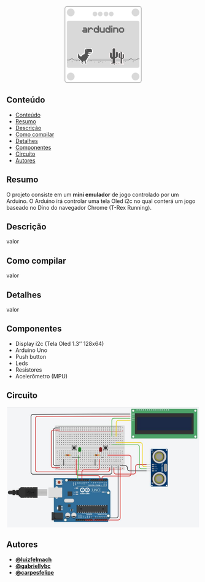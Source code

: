 <p align="center">
  <a href="https://github.com/luizfelmach/ardudino">
    <img width="200px" alt="ardudino" src="./assets/banner.png">
  </a>
</p>

## Conteúdo
- [Conteúdo](#conteúdo)
- [Resumo](#resumo)
- [Descrição](#descrição)
- [Como compilar](#como-compilar)
- [Detalhes](#detalhes)
- [Componentes](#componentes)
- [Circuito](#circuito)
- [Autores](#autores)

## Resumo

O projeto consiste em um **mini emulador** de jogo controlado por um Arduino. O Arduino irá controlar uma tela Oled i2c no qual conterá um jogo baseado no Dino do navegador Chrome (T-Rex Running).

## Descrição

valor

## Como compilar

valor

## Detalhes

valor

## Componentes

- Display i2c (Tela Oled 1.3’’ 128x64)
- Arduino Uno
- Push button
- Leds
- Resistores
- Acelerômetro (MPU)

## Circuito

<p align="center">
  <img width="500px" src="./assets/schematic.png" />
</p>


## Autores

- **[@luizfelmach](https://github.com/luizfelmach)**
- **[@gabriellybc](https://github.com/gabriellybc)**
- **[@carpesfelipe](https://github.com/carpesfelipe)**
